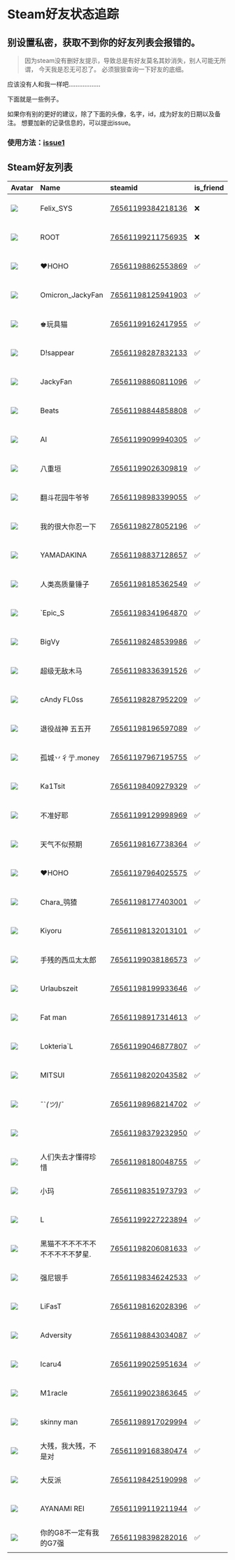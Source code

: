 # Steam好友状态追踪
## 别设置私密，获取不到你的好友列表会报错的。

> 因为steam没有删好友提示，导致总是有好友莫名其妙消失，别人可能无所谓，
> 今天我是忍无可忍了。 必须狠狠查询一下好友的底细。

应该没有人和我一样吧………………

下面就是一些例子。

如果你有别的更好的建议，除了下面的头像，名字，id，成为好友的日期以及备注。 想要加新的记录信息的，可以提出issue。

### 使用方法：[issue1](https://github.com/systemannounce/SteamFriends/issues/1)

## Steam好友列表

| Avatar                                                                            | Name             | steamid                                                                     | is_friend   | BFD                 | Remark   | removed_time        |
|:----------------------------------------------------------------------------------|:-----------------|:----------------------------------------------------------------------------|:------------|:--------------------|:---------|:--------------------|
| ![](https://avatars.steamstatic.com/d41abd4be0b3769e1919802da758591a11639b13.jpg) | Felix_SYS        | [76561199384218136](https://steamcommunity.com/profiles/76561199384218136/) | ❌           | 2022-08-14 01:06:38 |          | 2024-10-26 23:20:12 |
| ![](https://avatars.steamstatic.com/ef15d4fa577672454e11c4dc5fbfa9fc71722ede.jpg) | ROOT             | [76561199211756935](https://steamcommunity.com/profiles/76561199211756935/) | ❌           | 2021-10-02 11:23:03 |          | 2024-10-26 23:20:12 |
| ![](https://avatars.steamstatic.com/e4812b118a584acfea17f347860f57ab20b7001e.jpg) | ❤️HOHO           | [76561198862553869](https://steamcommunity.com/profiles/76561198862553869/) | ✅           | 2018-11-30 20:08:01 |          |                     |
| ![](https://avatars.steamstatic.com/b513ce24114f9d3b2175a539c5e5c244fbbee279.jpg) | Omicron_JackyFan | [76561198125941903](https://steamcommunity.com/profiles/76561198125941903/) | ✅           | 2022-03-03 05:14:29 |          |                     |
| ![](https://avatars.steamstatic.com/e4c5e2ab869df41657cb2108f0d01723d0ba7ba7.jpg) | ♚玩具猫             | [76561199162417955](https://steamcommunity.com/profiles/76561199162417955/) | ✅           | 2021-06-09 06:34:25 |          |                     |
| ![](https://avatars.steamstatic.com/c8aefddc368c8573c35c39f0eaca053aebcf76cd.jpg) | D!sappear        | [76561198287832133](https://steamcommunity.com/profiles/76561198287832133/) | ✅           | 2020-11-29 22:28:37 |          |                     |
| ![](https://avatars.steamstatic.com/fb95f63710efc6bd5b8807906d1e7da221f5529a.jpg) | JackyFan         | [76561198860811096](https://steamcommunity.com/profiles/76561198860811096/) | ✅           | 2022-03-04 12:48:29 |          |                     |
| ![](https://avatars.steamstatic.com/4f6255aaa074866b3af923fd7e7a1ff1eb6d5a40.jpg) | Beats            | [76561198844858808](https://steamcommunity.com/profiles/76561198844858808/) | ✅           | 2022-06-20 10:45:43 |          |                     |
| ![](https://avatars.steamstatic.com/8a59aa285b1025d69f0bd9762365a66ede50bc8a.jpg) | AI               | [76561199099940305](https://steamcommunity.com/profiles/76561199099940305/) | ✅           | 2021-11-12 17:12:16 |          |                     |
| ![](https://avatars.steamstatic.com/aa099b786e45aebff55330ed0c067d2b05c310e4.jpg) | 八重垣              | [76561199026309819](https://steamcommunity.com/profiles/76561199026309819/) | ✅           | 2023-07-05 15:09:48 |          |                     |
| ![](https://avatars.steamstatic.com/38422637cbc35640017fdc0022d86519570b7b5d.jpg) | 翻斗花园牛爷爷          | [76561198983399055](https://steamcommunity.com/profiles/76561198983399055/) | ✅           | 2022-05-01 12:49:46 |          |                     |
| ![](https://avatars.steamstatic.com/148ff422f2245ab66abfeabf3f7506861d6b703b.jpg) | 我的很大你忍一下         | [76561198278052196](https://steamcommunity.com/profiles/76561198278052196/) | ✅           | 2022-01-01 08:30:47 |          |                     |
| ![](https://avatars.steamstatic.com/ce8f3fb1b3307fe9c7a8f30ddd4c9ab882abb5aa.jpg) | YAMADAKINA       | [76561198837128657](https://steamcommunity.com/profiles/76561198837128657/) | ✅           | 2022-11-01 11:40:39 |          |                     |
| ![](https://avatars.steamstatic.com/3f5e9daea59216d7fe13df4e031d3537580e5e21.jpg) | 人类高质量锤子          | [76561198185362549](https://steamcommunity.com/profiles/76561198185362549/) | ✅           | 2023-02-12 03:38:45 |          |                     |
| ![](https://avatars.steamstatic.com/43afd29225711b487fa70602853d2fb60a7afb83.jpg) | `Epic_S          | [76561198341964870](https://steamcommunity.com/profiles/76561198341964870/) | ✅           | 2023-06-18 12:33:56 |          |                     |
| ![](https://avatars.steamstatic.com/436de2328285ea61feb75cd518ec9b03436dc8ea.jpg) | BigVy            | [76561198248539986](https://steamcommunity.com/profiles/76561198248539986/) | ✅           | 2018-09-07 13:14:52 |          |                     |
| ![](https://avatars.steamstatic.com/4c74494993b4fabe34f5ae79924aab3bda49294c.jpg) | 超级无敌木马           | [76561198336391526](https://steamcommunity.com/profiles/76561198336391526/) | ✅           | 2022-11-19 16:55:31 |          |                     |
| ![](https://avatars.steamstatic.com/64c62184b00f15c9f750f3572294daca10aedd18.jpg) | cAndy FL0ss      | [76561198287952209](https://steamcommunity.com/profiles/76561198287952209/) | ✅           | 2021-06-12 13:14:17 |          |                     |
| ![](https://avatars.steamstatic.com/9ad978e7236b6d6f3122e45ca11b49895b4f64bb.jpg) | 退役战神 五五开         | [76561198196597089](https://steamcommunity.com/profiles/76561198196597089/) | ✅           | 2018-12-17 15:09:48 |          |                     |
| ![](https://avatars.steamstatic.com/1b44d3f10683089656076bb3d5f6a8e25aa9754f.jpg) | 孤城丷彳亍.money      | [76561197967195755](https://steamcommunity.com/profiles/76561197967195755/) | ✅           | 2018-12-23 16:13:10 |          |                     |
| ![](https://avatars.steamstatic.com/ad6f230a418acacce7d71b2aa53f7426d7f77c37.jpg) | Ka1Tsit          | [76561198409279329](https://steamcommunity.com/profiles/76561198409279329/) | ✅           | 2023-08-28 04:26:36 |          |                     |
| ![](https://avatars.steamstatic.com/a21ab1eefd964dd93fa4f5a89f5367759b4fbb4c.jpg) | 不准好耶             | [76561199129998969](https://steamcommunity.com/profiles/76561199129998969/) | ✅           | 2021-01-14 05:24:41 |          |                     |
| ![](https://avatars.steamstatic.com/de7aed4299406a52b01b0fc087ec5eb1d380b7e7.jpg) | 天气不似预期           | [76561198167738364](https://steamcommunity.com/profiles/76561198167738364/) | ✅           | 2022-08-01 08:47:57 |          |                     |
| ![](https://avatars.steamstatic.com/5bb793c1b84e41db6d766568354ceac5cf1747df.jpg) | ❤HOHO            | [76561197964025575](https://steamcommunity.com/profiles/76561197964025575/) | ✅           | 2018-12-19 09:17:54 |          |                     |
| ![](https://avatars.steamstatic.com/9047fdffab9c642e57ff94ef16a466351774c7ff.jpg) | Chara_鸮猹         | [76561198177403001](https://steamcommunity.com/profiles/76561198177403001/) | ✅           | 2022-11-19 15:43:15 |          |                     |
| ![](https://avatars.steamstatic.com/536e8ede581e678df712cd6e67bfce916dee2de9.jpg) | Kiyoru           | [76561198132013101](https://steamcommunity.com/profiles/76561198132013101/) | ✅           | 2022-05-04 16:03:53 |          |                     |
| ![](https://avatars.steamstatic.com/53f0b9266bb33fead29956dff728d94c6dc62247.jpg) | 手残的西瓜太太郎         | [76561199038186573](https://steamcommunity.com/profiles/76561199038186573/) | ✅           | 2022-07-03 13:31:59 |          |                     |
| ![](https://avatars.steamstatic.com/148ff422f2245ab66abfeabf3f7506861d6b703b.jpg) | Urlaubszeit      | [76561198199933646](https://steamcommunity.com/profiles/76561198199933646/) | ✅           | 2021-03-05 14:51:40 |          |                     |
| ![](https://avatars.steamstatic.com/4633570d361173b906a80ba1ca5a7c41bc0f2960.jpg) | Fat man          | [76561198917314613](https://steamcommunity.com/profiles/76561198917314613/) | ✅           | 2020-07-03 16:58:10 |          |                     |
| ![](https://avatars.steamstatic.com/148ff422f2245ab66abfeabf3f7506861d6b703b.jpg) | Lokteria`L       | [76561199046877807](https://steamcommunity.com/profiles/76561199046877807/) | ✅           | 2022-01-06 10:56:59 |          |                     |
| ![](https://avatars.steamstatic.com/0fa90292548af24ded803d154ee8e3c9f08cfecb.jpg) | MITSUI           | [76561198202043582](https://steamcommunity.com/profiles/76561198202043582/) | ✅           | 2022-04-25 06:11:35 |          |                     |
| ![](https://avatars.steamstatic.com/5f81b26dfb2b3ee9c679f7bf5f269486ce9b148f.jpg) | ˉ`_(ツ)_/ˉ        | [76561198968214702](https://steamcommunity.com/profiles/76561198968214702/) | ✅           | 2022-07-17 13:28:47 |          |                     |
| ![](https://avatars.steamstatic.com/0b21cf0e7483da84d26fea66408a23c9becce7e4.jpg) | 󠀡                | [76561198379232950](https://steamcommunity.com/profiles/76561198379232950/) | ✅           | 2023-04-21 17:03:54 |          |                     |
| ![](https://avatars.steamstatic.com/ddba4c6bf7fd63ae6127a569f3632340cc11b1e6.jpg) | 人们失去才懂得珍惜        | [76561198180048755](https://steamcommunity.com/profiles/76561198180048755/) | ✅           | 2023-09-25 16:24:23 |          |                     |
| ![](https://avatars.steamstatic.com/8a78a24d3ae3031caf2695bc4dede2d6eb7af7cf.jpg) | 小玛               | [76561198351973793](https://steamcommunity.com/profiles/76561198351973793/) | ✅           | 2022-06-06 13:47:59 |          |                     |
| ![](https://avatars.steamstatic.com/8a90c82e10fc6ccc43a21b72856e3cd0b58ce380.jpg) | L                | [76561199227223894](https://steamcommunity.com/profiles/76561199227223894/) | ✅           | 2024-01-01 02:25:30 |          |                     |
| ![](https://avatars.steamstatic.com/b8a6f62b8b7bd48279016ddb5616f9a555b0cf5d.jpg) | 黑猫不不不不不不不不不不不梦星. | [76561198206081633](https://steamcommunity.com/profiles/76561198206081633/) | ✅           | 2022-07-18 12:03:31 |          |                     |
| ![](https://avatars.steamstatic.com/382dace0be1453cc2a4cdfd97dd083eba1479117.jpg) | 强尼银手             | [76561198346242533](https://steamcommunity.com/profiles/76561198346242533/) | ✅           | 2020-04-22 08:46:17 |          |                     |
| ![](https://avatars.steamstatic.com/884011ab22096dc31233d91f1eb71d5d49fbca5b.jpg) | LiFasT           | [76561198162028396](https://steamcommunity.com/profiles/76561198162028396/) | ✅           | 2018-09-21 08:50:16 |          |                     |
| ![](https://avatars.steamstatic.com/3f5e9daea59216d7fe13df4e031d3537580e5e21.jpg) | Adversity        | [76561198843034087](https://steamcommunity.com/profiles/76561198843034087/) | ✅           | 2021-08-27 15:19:56 |          |                     |
| ![](https://avatars.steamstatic.com/cf76f9c8aa2b24c85413d5b9b29407403d0969de.jpg) | Icaru4           | [76561199025951634](https://steamcommunity.com/profiles/76561199025951634/) | ✅           | 2023-09-23 14:21:07 |          |                     |
| ![](https://avatars.steamstatic.com/60e655671420e16b91298a020fcafbfcd6cd856a.jpg) | M1racle          | [76561199023863645](https://steamcommunity.com/profiles/76561199023863645/) | ✅           | 2021-01-26 13:08:42 |          |                     |
| ![](https://avatars.steamstatic.com/197ef60eeb055f3d756014b149e4751c13ec8768.jpg) | skinny man       | [76561198917029994](https://steamcommunity.com/profiles/76561198917029994/) | ✅           | 2020-05-27 13:17:17 |          |                     |
| ![](https://avatars.steamstatic.com/9008d2441e78287a9e6cd69122177526cecdfef6.jpg) | 大残，我大残，不是对       | [76561199168380474](https://steamcommunity.com/profiles/76561199168380474/) | ✅           | 2022-02-13 13:11:17 |          |                     |
| ![](https://avatars.steamstatic.com/8aadf31179898df6467b201642fba410e6ef8b35.jpg) | 大反派              | [76561198425190998](https://steamcommunity.com/profiles/76561198425190998/) | ✅           | 2020-12-03 23:20:26 |          |                     |
| ![](https://avatars.steamstatic.com/7c3990e5acb719159cfd8d332bf8785b482d3861.jpg) | AYANAMI REI      | [76561199119211944](https://steamcommunity.com/profiles/76561199119211944/) | ✅           | 2021-10-05 09:20:17 |          |                     |
| ![](https://avatars.steamstatic.com/50767cea96889a121066ed45c098873cb258f8f3.jpg) | 你的G8不一定有我的G7强    | [76561198398282016](https://steamcommunity.com/profiles/76561198398282016/) | ✅           | 2023-09-17 09:47:10 |          |                     |